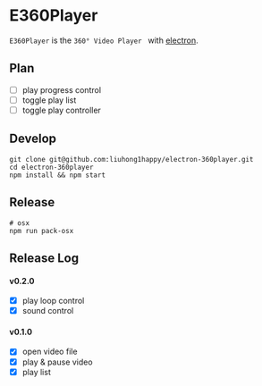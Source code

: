 # E360Player

`E360Player` is the `360° Video Player ` with [electron](https://github.com/atom/electron).

## Plan

- [ ] play progress control
- [ ] toggle play list
- [ ] toggle play controller

## Develop

    git clone git@github.com:liuhong1happy/electron-360player.git
    cd electron-360player
    npm install && npm start

## Release

    # osx 
    npm run pack-osx

## Release Log

#### v0.2.0

- [x] play loop control
- [x] sound control

#### v0.1.0

- [x] open video file
- [x] play & pause video
- [x] play list